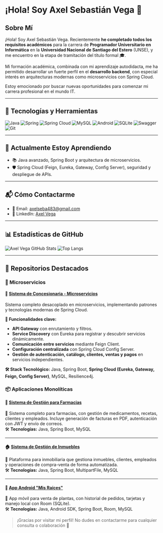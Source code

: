 # ¡Hola! Soy Axel Sebastián Vega 👋

## Sobre Mí

¡Hola! Soy Axel Sebastián Vega. Recientemente **he completado todos los requisitos académicos** para la carrera de **Programador Universitario en Informática** en la **Universidad Nacional de Santiago del Estero** (UNSE), y me encuentro en la etapa de tramitación del título formal 🎓.

Mi formación académica, combinada con mi aprendizaje autodidacta, me ha permitido desarrollar un fuerte perfil en el **desarrollo backend**, con especial interés en arquitecturas modernas como microservicios con Spring Cloud.

Estoy emocionado por buscar nuevas oportunidades para comenzar mi carrera profesional en el mundo IT.

---

## 🧰 Tecnologías y Herramientas

![Java](https://img.shields.io/badge/Java-ED8B00?style=for-the-badge&logo=java&logoColor=white)
![Spring](https://img.shields.io/badge/Spring-6DB33F?style=for-the-badge&logo=spring&logoColor=white)
![Spring Cloud](https://img.shields.io/badge/Spring_Cloud-6DB33F?style=for-the-badge&logo=spring&logoColor=white)
![MySQL](https://img.shields.io/badge/MySQL-00758F?style=for-the-badge&logo=mysql&logoColor=white)
![Android](https://img.shields.io/badge/Android-3DDC84?style=for-the-badge&logo=android&logoColor=white)
![SQLite](https://img.shields.io/badge/SQLite-07405E?style=for-the-badge&logo=sqlite&logoColor=white)
![Swagger](https://img.shields.io/badge/Swagger-85EA2D?style=for-the-badge&logo=swagger&logoColor=black)
![Git](https://img.shields.io/badge/Git-F05032?style=for-the-badge&logo=git&logoColor=white)

---

## 🌱 Actualmente Estoy Aprendiendo

- 📚 Java avanzado, Spring Boot y arquitectura de microservicios.
- 🛡️ Spring Cloud (Feign, Eureka, Gateway, Config Server), seguridad y despliegue de APIs.

---

## 📬 Cómo Contactarme

- 📧 Email: axelseba483@gmail.com  
- 💼 LinkedIn: [Axel Vega](https://www.linkedin.com/in/axelseba483/) 

---

## 📊 Estadísticas de GitHub

![Axel Vega GitHub Stats](https://github-readme-stats.vercel.app/api?username=axelvega483&show_icons=true&theme=tokyonight)
![Top Langs](https://github-readme-stats.vercel.app/api/top-langs/?username=axelvega483&layout=compact&theme=tokyonight)

---

## 📌 Repositorios Destacados

### 🚀 Microservicios

#### 🚗 [Sistema de Concesionaria - Microservicios](https://github.com/axelvega483/Microservicios-Concesionaria)
Sistema completo desacoplado en microservicios, implementando patrones y tecnologías modernas de Spring Cloud.

**🔧 Funcionalidades clave:**
- **API Gateway** con enrutamiento y filtros.
- **Service Discovery** con Eureka para registrar y descubrir servicios dinámicamente.
- **Comunicación entre servicios** mediante Feign Client.
- **Configuración centralizada** con Spring Cloud Config Server.
- **Gestión de autenticación, catálogo, clientes, ventas y pagos** en servicios independientes.

**🛠️ Stack Tecnológico:** Java, Spring Boot, **Spring Cloud (Eureka, Gateway, Feign, Config Server)**, MySQL, Resilience4j.

### 📦 Aplicaciones Monolíticas

#### 💊 [Sistema de Gestión para Farmacias](https://github.com/axelvega483/Farmacia)
🧾 Sistema completo para farmacias, con gestión de medicamentos, recetas, clientes y empleados. Incluye generación de facturas en PDF, autenticación con JWT y envío de correos.  
🛠️ **Tecnologías:** Java, Spring Boot, MySQL

---

#### 🏠 [Sistema de Gestión de Inmuebles](https://github.com/axelvega483/Inmobiliaria-backend)
🏢 Plataforma para inmobiliaria que gestiona inmuebles, clientes, empleados y operaciones de compra-venta de forma automatizada.  
🛠️ **Tecnologías:** Java, Spring Boot, MultipartFile, MySQL

---

#### 🌿 [App Android "Mis Raíces"](https://github.com/axelvega483/Mis-Raices)
📱 App móvil para venta de plantas, con historial de pedidos, tarjetas y manejo local con Room (SQLite).  
🛠️ **Tecnologías:** Java, Android SDK, Spring Boot, Room, MySQL

> ¡Gracias por visitar mi perfil! No dudes en contactarme para cualquier consulta o colaboración 🚀
